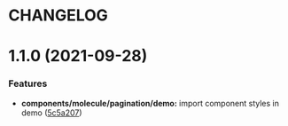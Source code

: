 # CHANGELOG

# 1.1.0 (2021-09-28)


### Features

* **components/molecule/pagination/demo:** import component styles in demo ([5c5a207](https://github.com/SUI-Components/sui-components/commit/5c5a20742f103079682369b213220cd397dbfe31))



